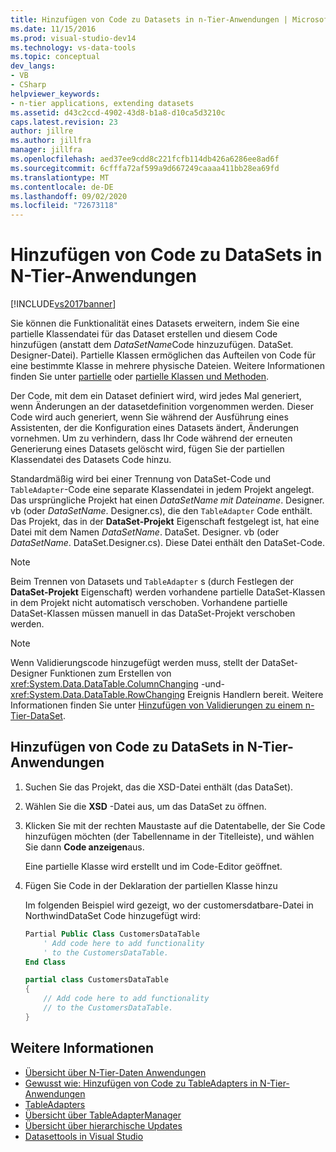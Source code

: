 ```yaml
---
title: Hinzufügen von Code zu Datasets in n-Tier-Anwendungen | Microsoft-Dokumentation
ms.date: 11/15/2016
ms.prod: visual-studio-dev14
ms.technology: vs-data-tools
ms.topic: conceptual
dev_langs:
- VB
- CSharp
helpviewer_keywords:
- n-tier applications, extending datasets
ms.assetid: d43c2ccd-4902-43d8-b1a8-d10ca5d3210c
caps.latest.revision: 23
author: jillre
ms.author: jillfra
manager: jillfra
ms.openlocfilehash: aed37ee9cdd8c221fcfb114db426a6286ee8ad6f
ms.sourcegitcommit: 6cfffa72af599a9d667249caaaa411bb28ea69fd
ms.translationtype: MT
ms.contentlocale: de-DE
ms.lasthandoff: 09/02/2020
ms.locfileid: "72673118"
---
```

# <a name="add-code-to-datasets-in-n-tier-applications"></a>Hinzufügen von Code zu DataSets in N-Tier-Anwendungen
[!INCLUDE[vs2017banner](../includes/vs2017banner.md)]

Sie können die Funktionalität eines Datasets erweitern, indem Sie eine partielle Klassendatei für das Dataset erstellen und diesem Code hinzufügen (anstatt dem *DataSetName*Code hinzuzufügen. DataSet. Designer-Datei). Partielle Klassen ermöglichen das Aufteilen von Code für eine bestimmte Klasse in mehrere physische Dateien. Weitere Informationen finden Sie unter [partielle](https://msdn.microsoft.com/library/7adaef80-f435-46e1-970a-269fff63b448) oder [partielle Klassen und Methoden](https://msdn.microsoft.com/library/804cecb7-62db-4f97-a99f-60975bd59fa1).

Der Code, mit dem ein Dataset definiert wird, wird jedes Mal generiert, wenn Änderungen an der datasetdefinition vorgenommen werden. Dieser Code wird auch generiert, wenn Sie während der Ausführung eines Assistenten, der die Konfiguration eines Datasets ändert, Änderungen vornehmen. Um zu verhindern, dass Ihr Code während der erneuten Generierung eines Datasets gelöscht wird, fügen Sie der partiellen Klassendatei des Datasets Code hinzu.

Standardmäßig wird bei einer Trennung von DataSet-Code und `TableAdapter`-Code eine separate Klassendatei in jedem Projekt angelegt. Das ursprüngliche Projekt hat einen *DataSetName mit Dateiname*. Designer. vb (oder *DataSetName*. Designer.cs), die den `TableAdapter` Code enthält. Das Projekt, das in der **DataSet-Projekt** Eigenschaft festgelegt ist, hat eine Datei mit dem Namen *DataSetName*. DataSet. Designer. vb (oder *DataSetName*. DataSet.Designer.cs). Diese Datei enthält den DataSet-Code.

> [!NOTE]
> Beim Trennen von Datasets und `TableAdapter` s (durch Festlegen der **DataSet-Projekt** Eigenschaft) werden vorhandene partielle DataSet-Klassen in dem Projekt nicht automatisch verschoben. Vorhandene partielle DataSet-Klassen müssen manuell in das DataSet-Projekt verschoben werden.

> [!NOTE]
> Wenn Validierungscode hinzugefügt werden muss, stellt der DataSet-Designer Funktionen zum Erstellen von <xref:System.Data.DataTable.ColumnChanging> -und- <xref:System.Data.DataTable.RowChanging> Ereignis Handlern bereit. Weitere Informationen finden Sie unter [Hinzufügen von Validierungen zu einem n-Tier-DataSet](../data-tools/add-validation-to-an-n-tier-dataset.md).

## <a name="add-code-to-datasets-in-n-tier-applications"></a>Hinzufügen von Code zu DataSets in N-Tier-Anwendungen

1. Suchen Sie das Projekt, das die XSD-Datei enthält (das DataSet).

2. Wählen Sie die **XSD** -Datei aus, um das DataSet zu öffnen.

3. Klicken Sie mit der rechten Maustaste auf die Datentabelle, der Sie Code hinzufügen möchten (der Tabellenname in der Titelleiste), und wählen Sie dann **Code anzeigen**aus.

     Eine partielle Klasse wird erstellt und im Code-Editor geöffnet.

4. Fügen Sie Code in der Deklaration der partiellen Klasse hinzu

     Im folgenden Beispiel wird gezeigt, wo der customersdatbare-Datei in NorthwindDataSet Code hinzugefügt wird:

    ```vb
    Partial Public Class CustomersDataTable
        ' Add code here to add functionality
        ' to the CustomersDataTable.
    End Class
    ```

    ```csharp
    partial class CustomersDataTable
    {
        // Add code here to add functionality
        // to the CustomersDataTable.
    }
    ```

## <a name="see-also"></a>Weitere Informationen

- [Übersicht über N-Tier-Daten Anwendungen](../data-tools/n-tier-data-applications-overview.md)
- [Gewusst wie: Hinzufügen von Code zu TableAdapters in N-Tier-Anwendungen](../data-tools/add-code-to-tableadapters-in-n-tier-applications.md)
- [TableAdapters](https://msdn.microsoft.com/library/09416de9-134c-4dc7-8262-6c8d81e3f364)
- [Übersicht über TableAdapterManager](https://msdn.microsoft.com/library/33076d42-6b41-491a-ac11-6c6339aea650)
- [Übersicht über hierarchische Updates](https://msdn.microsoft.com/library/c4f8e8b9-e4a5-4a02-8462-d03d1e8222d6)
- [Datasettools in Visual Studio](../data-tools/dataset-tools-in-visual-studio.md)